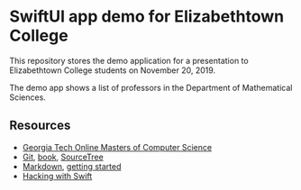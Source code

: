 # SwiftUI app demo for Elizabethtown College

This repository stores the demo application for a presentation to Elizabethtown College students on November 20, 2019.

The demo app shows a list of professors in the Department of Mathematical Sciences.

## Resources

- [Georgia Tech Online Masters of Computer Science](http://www.omscs.gatech.edu)
- [Git](https://git-scm.com), [book](https://git-scm.com/book/en/v2), [SourceTree](https://www.sourcetreeapp.com)
- [Markdown](https://daringfireball.net/projects/markdown/), [getting started](https://www.markdownguide.org/getting-started/)
- [Hacking with Swift](https://www.hackingwithswift.com)
